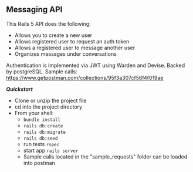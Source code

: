**Messaging API**
----

This Rails 5 API does the following:
- Allows you to create a new user
- Allows registered user to request an auth token
- Allows a registered user to message another user
- Organizes messages under conversations

Authentication is implemented via JWT using Warden and Devise. Backed by postgreSQL. Sample calls: https://www.getpostman.com/collections/95f3a307cf56f4f019ae

***Quickstart***
- Clone or unzip the project file
- cd into the project directory
- From your shell:
  - `bundle install`
  - `rails db:create`
  - `rails db:migrate`
  - `rails db:seed`
  - run tests `rspec`
  - start app `rails server`
  - Sample calls located in the "sample_requests" folder can be loaded into postman
